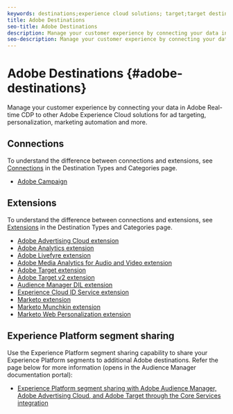 ```yaml
---
keywords: destinations;experience cloud solutions; target;target destination; ad cloud; advertising cloud; audience manager; adobe target destination; target; audience manager destination;
title: Adobe Destinations
seo-title: Adobe Destinations
description: Manage your customer experience by connecting your data in Adobe Real-time CDP to other Adobe Experience Cloud solutions for ad targeting, personalization, marketing automation and more
seo-description: Manage your customer experience by connecting your data in Adobe Real-time CDP to other Adobe Experience Cloud solutions for ad targeting, personalization, marketing automation and more
---
```


# Adobe Destinations {#adobe-destinations}

Manage your customer experience by connecting your data in Adobe Real-time CDP to other Adobe Experience Cloud solutions for ad targeting, personalization, marketing automation and more.

## Connections

To understand the difference between connections and extensions, see [Connections](/help/rtcdp/destinations/destination-types.md#connections) in the Destination Types and Categories page.

* [Adobe Campaign](/help/rtcdp/destinations/adobe-campaign-destination.md)

## Extensions

To understand the difference between connections and extensions, see [Extensions](/help/rtcdp/destinations/destination-types.md#extensions) in the Destination Types and Categories page.

* [Adobe Advertising Cloud extension](/help/rtcdp/destinations/adobe-advertising-cloud-extension.md)
* [Adobe Analytics extension](/help/rtcdp/destinations/adobe-analytics-extension.md)
* [Adobe Livefyre extension](/help/rtcdp/destinations/adobe-livefyre-extension.md)
* [Adobe Media Analytics for Audio and Video extension](/help/rtcdp/destinations/adobe-video-analytics-extension.md)
* [Adobe Target extension](/help/rtcdp/destinations/adobe-target-extension.md)
* [Adobe Target v2 extension](/help/rtcdp/destinations/adobe-target-v2-extension.md)
* [Audience Manager DIL extension](/help/rtcdp/destinations/aam-dil-extension.md)
* [Experience Cloud ID Service extension](/help/rtcdp/destinations/adobe-ecid-extension.md)
* [Marketo extension](/help/rtcdp/destinations/marketo-extension.md)
* [Marketo Munchkin extension](/help/rtcdp/destinations/marketo-munchkin-extension.md)
* [Marketo Web Personalization extension](/help/rtcdp/destinations/marketo-web-personalization-extension.md)

## Experience Platform segment sharing

Use the Experience Platform segment sharing capability to share your Experience Platform segments to additional Adobe destinations. Refer the page below for more information (opens in the Audience Manager documentation portal):

* [Experience Platform segment sharing with Adobe Audience Manager, Adobe Advertising Cloud, and Adobe Target through the Core Services integration](https://docs.adobe.com/help/en/audience-manager/user-guide/implementation-integration-guides/integration-experience-platform/aam-aep-audience-sharing.html)